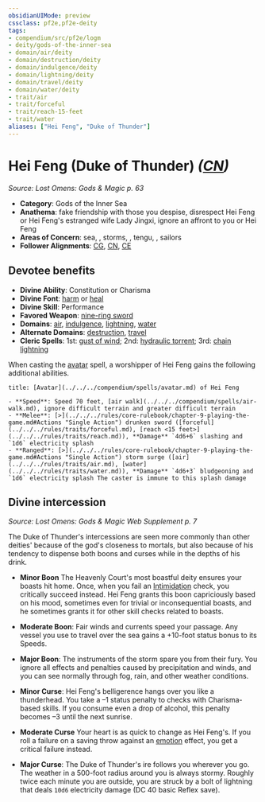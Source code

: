 ```yaml
---
obsidianUIMode: preview
cssclass: pf2e,pf2e-deity
tags:
- compendium/src/pf2e/logm
- deity/gods-of-the-inner-sea
- domain/air/deity
- domain/destruction/deity
- domain/indulgence/deity
- domain/lightning/deity
- domain/travel/deity
- domain/water/deity
- trait/air
- trait/forceful
- trait/reach-15-feet
- trait/water
aliases: ["Hei Feng", "Duke of Thunder"]
---
```

# Hei Feng (Duke of Thunder) *([CN](../../../Rules/traits/chaotic-neutral-b1.md))*  
*Source: Lost Omens: Gods & Magic p. 63*  

- **Category**: Gods of the Inner Sea
- **Anathema**: fake friendship with those you despise, disrespect Hei Feng or Hei Feng's estranged wife Lady Jingxi, ignore an affront to you or Hei Feng
- **Areas of Concern**: sea, , storms, , tengu, , sailors
- **Follower Alignments**: [CG](../../../Rules/traits/chaotic-good-b1.md), [CN](../../../Rules/traits/chaotic-neutral-b1.md), [CE](../../../Rules/traits/chaotic-evil-b1.md)

## Devotee benefits

- **Divine Ability**: Constitution or Charisma
- **Divine Font**: [harm](../../spells/harm.md) or [heal](../../spells/heal.md)
- **Divine Skill**: Performance
- **Favored Weapon**: [nine-ring sword](../../equipment/items/nine-ring-sword-logm.md)
- **Domains**: [air](../domains.md#Air), [indulgence](../domains.md#Indulgence), [lightning](../domains.md#Lightning), [water](../domains.md#Water)
- **Alternate Domains**: [destruction](../domains.md#Destruction), [travel](../domains.md#Travel)
- **Cleric Spells**: 1st: [gust of wind](../../spells/gust-of-wind.md); 2nd: [hydraulic torrent](../../spells/hydraulic-torrent.md); 3rd: [chain lightning](../../spells/chain-lightning.md)

When casting the [avatar](../../spells/avatar.md) spell, a worshipper of Hei Feng gains the following additional abilities.

```ad-embed-avatar
title: [Avatar](../../../compendium/spells/avatar.md) of Hei Feng

- **Speed**: Speed 70 feet, [air walk](../../../compendium/spells/air-walk.md), ignore difficult terrain and greater difficult terrain
- **Melee**: [>](../../../rules/core-rulebook/chapter-9-playing-the-game.md#Actions "Single Action") drunken sword ([forceful](../../../rules/traits/forceful.md), [reach <15 feet>](../../../rules/traits/reach.md)), **Damage** `4d6+6` slashing and `1d6` electricity splash
- **Ranged**: [>](../../../rules/core-rulebook/chapter-9-playing-the-game.md#Actions "Single Action") storm surge ([air](../../../rules/traits/air.md), [water](../../../rules/traits/water.md)), **Damage** `4d6+3` bludgeoning and `1d6` electricity splash The caster is immune to this splash damage
```

## Divine intercession
*Source: Lost Omens: Gods & Magic Web Supplement p. 7*

The Duke of Thunder's intercessions are seen more commonly than other deities' because of the god's closeness to mortals, but also because of his tendency to dispense both boons and curses while in the depths of his drink.

- **Minor Boon** The Heavenly Court's most boastful deity ensures your boasts hit home. Once, when you fail an [Intimidation](../../skills.md#Intimidation) check, you critically succeed instead. Hei Feng grants this boon capriciously based on his mood, sometimes even for trivial or inconsequential boasts, and he sometimes grants it for other skill checks related to boasts.
- **Moderate Boon**: Fair winds and currents speed your passage. Any vessel you use to travel over the sea gains a +10-foot status bonus to its Speeds.
- **Major Boon**: The instruments of the storm spare you from their fury. You ignore all effects and penalties caused by precipitation and winds, and you can see normally through fog, rain, and other weather conditions.

- **Minor Curse**: Hei Feng's belligerence hangs over you like a thunderhead. You take a –1 status penalty to checks with Charisma-based skills. If you consume even a drop of alcohol, this penalty becomes –3 until the next sunrise.
- **Moderate Curse** Your heart is as quick to change as Hei Feng's. If you roll a failure on a saving throw against an [emotion](../../../Rules/traits/emotion.md) effect, you get a critical failure instead.
- **Major Curse**: The Duke of Thunder's ire follows you wherever you go. The weather in a 500-foot radius around you is always stormy. Roughly twice each minute you are outside, you are struck by a bolt of lightning that deals `10d6` electricity damage (DC 40 basic Reflex save).
